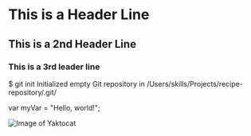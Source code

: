 # This is a Header Line
## This is a 2nd Header Line
### This is a 3rd leader line

$ git init
Initialized empty Git repository in /Users/skills/Projects/recipe-repository/.git/

var myVar = "Hello, world!";

![Image of Yaktocat](https://octodex.github.com/images/yaktocat.png)

